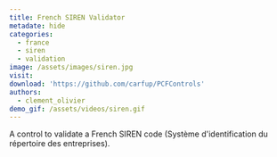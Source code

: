 ```yaml
---
title: French SIREN Validator
metadate: hide
categories:
  - france
  - siren
  - validation
image: /assets/images/siren.jpg
visit: 
download: 'https://github.com/carfup/PCFControls'
authors:
  - clement_olivier
demo_gif: /assets/videos/siren.gif
---
```


A control to validate a French SIREN code (Système d'identification du répertoire des entreprises).

